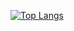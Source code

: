 [![Top Langs](https://github-readme-stats.vercel.app/api?username=samuel23taku&show_icons=true&theme=radical)](https://github.com/samuel23taku/github-readme-stats)
